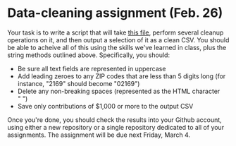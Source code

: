 # Data-cleaning assignment (Feb. 26)

Your task is to write a script that will take [this file](https://github.com/cjdd3b/advanced-data-journalism/blob/master/assignments/data-cleaning/data/cleanme.csv), perform several cleanup operations on it, and then output a selection of it as a clean CSV. You should be able to acheive all of this using the skills we've learned in class, plus the string methods outlined above. Specifically, you should:

  - Be sure all text fields are represented in uppercase
  - Add leading zeroes to any ZIP codes that are less than 5 digits long (for instance, "2169" should become "02169")
  - Delete any non-breaking spaces (represented as the HTML character "&nbsp;")
  - Save only contributions of $1,000 or more to the output CSV

Once you're done, you should check the results into your Github account, using either a new repository or a single repository dedicated to all of your assignments. The assignment will be due next Friday, March 4.
